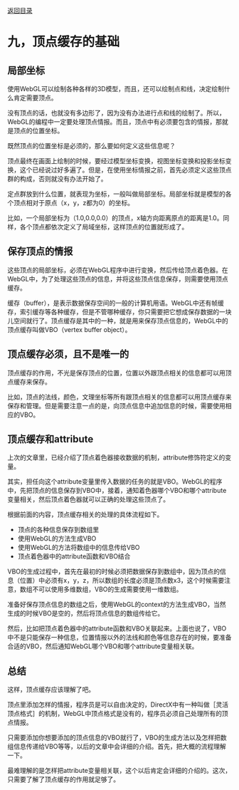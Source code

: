 [返回目录](../README.md) 

# 九，顶点缓存的基础

## 局部坐标
使用WebGL可以绘制各种各样的3D模型，而且，还可以绘制点和线，决定绘制什么肯定需要顶点。

没有顶点的话，也就没有多边形了，因为没有办法进行点和线的绘制了。所以，WebGL的编程中一定要处理顶点情报。而且，顶点中有必须要包含的情报，那就是顶点的位置坐标。

既然顶点的位置坐标是必须的，那么要如何定义这些信息呢？

顶点最终在画面上绘制的时候，要经过模型坐标变换，视图坐标变换和投影坐标变换，这个已经说过好多遍了。但是，在使用坐标情报之前，首先必须定义这些顶点群的构成，否则就没有办法开始了。

定点群放到什么位置，就表现为坐标，一般叫做局部坐标。局部坐标就是模型的各个顶点相对于原点（x，y，z都为0）的坐标。

比如，一个局部坐标为（1.0,0.0,0.0）的顶点，x轴方向距离原点的距离是1.0。同样，各个顶点都依次定义了局域坐标，这样顶点的位置就形成了。

## 保存顶点的情报
这些顶点的局部坐标，必须在WebGL程序中进行变换，然后传给顶点着色器。在WebGL中，为了处理这些顶点的信息，并将这些顶点信息保存，则需要使用顶点缓存。

缓存（buffer），是表示数据保存空间的一般的计算机用语。WebGL中还有帧缓存，索引缓存等各种缓存，但是不管哪种缓存，你只需要把它想成保存数据的一块儿空间就行了。顶点缓存是其中的一种，就是用来保存顶点信息的，WebGL中的顶点缓存叫做VBO（vertex buffer object）。

## 顶点缓存必须，且不是唯一的
顶点缓存的作用，不光是保存顶点的位置，位置以外跟顶点相关的信息都可以用顶点缓存来保存。

比如，顶点的法线，颜色，文理坐标等所有跟顶点相关的信息都可以用顶点缓存来保存和管理。但是需要注意一点的是，向顶点信息中追加信息的时候，需要使用相应的VBO。

## 顶点缓存和attribute
上次的文章里，已经介绍了顶点着色器接收数据的机制，attribute修饰符定义的变量。

其实，担任向这个attribute变量里传入数据的任务的就是VBO。WebGL的程序中，先把顶点的信息保存到VBO中，接着，通知着色器哪个VBO和哪个attribute变量相关，然后顶点着色器就可以正确的处理这些顶点了。

根据前面的内容，顶点缓存相关的处理的具体流程如下。

- 顶点的各种信息保存到数组里
- 使用WebGL的方法生成VBO
- 使用WebGL的方法将数组中的信息传给VBO
- 顶点着色器中的attribute函数和VBO结合

VBO的生成过程中，首先在最初的时候必须把数据保存到数组中，因为顶点的信息（位置）中必须有x，y，z，所以数组的长度必须是顶点数x3，这个时候需要注意，数组不可以使用多维数组，VBO的生成需要使用一维数组。

准备好保存顶点信息的数组之后，使用WebGL的context的方法生成VBO，当然生成的时候VBO是空的，然后将顶点信息的数组传给它。

然后，比如把顶点着色器中的attribute函数和VBO关联起来。上面也说了，VBO中不是只能保存一种信息，位置情报以外的法线和颜色等信息存在的时候，要准备合适的VBO，然后通知WebGL哪个VBO和哪个attribute变量相关联。

## 总结
这样，顶点缓存应该理解了吧。

顶点里添加怎样的情报，程序员是可以自由决定的，DirectX中有一种叫做［灵活顶点格式］的机制，WebGL中顶点格式是没有的，程序员必须自己处理所有的顶点情报。

只需要添加你想要添加的顶点信息的VBO就行了，VBO的生成方法以及怎样把数组信息传递给VBO等等，以后的文章中会详细的介绍。首先，把大概的流程理解一下。

最难理解的是怎样把attribute变量相关联，这个以后肯定会详细的介绍的。这次，只需要了解了顶点缓存的作用就足够了。